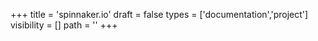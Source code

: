 +++
title = 'spinnaker.io'
draft = false
types = ['documentation','project']
visibility = []
path = ''
+++

